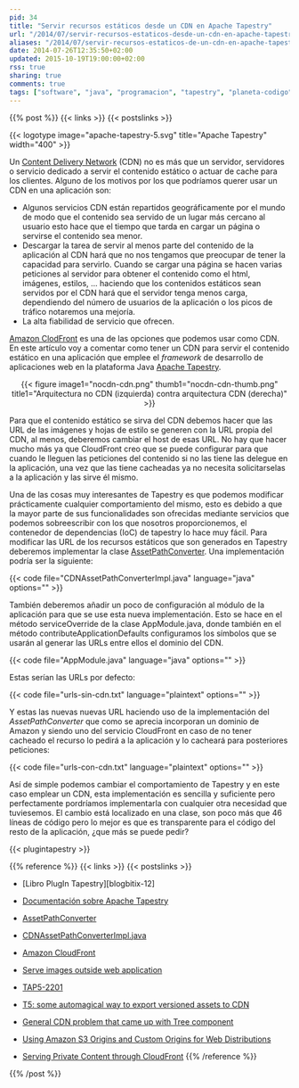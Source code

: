 ```yaml
---
pid: 34
title: "Servir recursos estáticos desde un CDN en Apache Tapestry"
url: "/2014/07/servir-recursos-estaticos-desde-un-cdn-en-apache-tapestry/"
aliases: "/2014/07/servir-recursos-estaticos-de-un-cdn-en-apache-tapestry/"
date: 2014-07-26T12:35:50+02:00
updated: 2015-10-19T19:00:00+02:00
rss: true
sharing: true
comments: true
tags: ["software", "java", "programacion", "tapestry", "planeta-codigo"]
---
```


{{% post %}}
{{< links >}}
{{< postslinks >}}

{{< logotype image="apache-tapestry-5.svg" title="Apache Tapestry" width="400" >}}

Un [Content Delivery Network](https://en.wikipedia.org/wiki/Content_delivery_network) (CDN) no es más que un servidor, servidores o servicio dedicado a servir el contenido estático o actuar de cache para los clientes. Alguno de los motivos por los que podríamos querer usar un CDN en una aplicación son:

* Algunos servicios CDN están repartidos geográficamente por el mundo de modo que el contenido sea servido de un lugar más cercano al usuario esto hace que el tiempo que tarda en cargar un página o servirse el contenido sea menor.
* Descargar la tarea de servir al menos parte del contenido de la aplicación al CDN hará que no nos tengamos que preocupar de tener la capacidad para servirlo. Cuando se cargar una página se hacen varias peticiones al servidor para obtener el contenido como el html, imágenes, estilos, ... haciendo que los contenidos estáticos sean servidos por el CDN hará que el servidor tenga menos carga, dependiendo del número de usuarios de la aplicación o los picos de tráfico notaremos una mejoría.
* La alta fiabilidad de servicio que ofrecen.

[Amazon ClodFront](http://aws.amazon.com/es/cloudfront/) es una de las opciones que podemos usar como CDN. En este artículo voy a comentar como tener un CDN para servir el contenido estático en una aplicación que emplee el _framework_ de desarrollo de aplicaciones web en la plataforma Java [Apache Tapestry](http://tapestry.apache.org/).

<div class="media" style="text-align: center;">
	{{< figure
    	image1="nocdn-cdn.png" thumb1="nocdn-cdn-thumb.png" title1="Arquitectura no CDN (izquierda) contra arquitectura CDN (derecha)" >}}
</div>

Para que el contenido estático se sirva del CDN debemos hacer que las URL de las imágenes y hojas de estilo se generen con la URL propia del CDN, al menos, deberemos cambiar el host de esas URL. No hay que hacer mucho más ya que CloudFront creo que se puede configurar para que cuando le lleguen las peticiones del contenido si no las tiene las delegue en la aplicación, una vez que las tiene cacheadas ya no necesita solicitarselas a la aplicación y las sirve él mismo.

Una de las cosas muy interesantes de Tapestry es que podemos modificar prácticamente cualquier comportamiento del mismo, esto es debido a que la mayor parte de sus funcionalidades son ofrecidas mediante servicios que podemos sobreescribir con los que nosotros proporcionemos, el contenedor de dependencias (IoC) de tapestry lo hace muy fácil. Para modificar las URL de los recursos estáticos que son generados en Tapestry deberemos implementar la clase [AssetPathConverter](http://tapestry.apache.org/5.3/apidocs/org/apache/tapestry5/services/AssetPathConverter.html). Una implementación podría ser la siguiente:

{{< code file="CDNAssetPathConverterImpl.java" language="java" options="" >}}

También deberemos añadir un poco de configuración al módulo de la aplicación para que se use esta nueva implementación. Esto se hace en el método serviceOverride de la clase AppModule.java, donde también en el método contributeApplicationDefaults configuramos los símbolos que se usarán al generar las URLs entre ellos el dominio del CDN.

{{< code file="AppModule.java" language="java" options="" >}}

Estas serían las URLs por defecto:

{{< code file="urls-sin-cdn.txt" language="plaintext" options="" >}}

Y estas las nuevas nuevas URL haciendo uso de la implementación del _AssetPathConverter_ que como se aprecia incorporan un dominio de Amazon y siendo uno del servicio CloudFront en caso de no tener cacheado el recurso lo pedirá a la aplicación y lo cacheará para posteriores peticiones:

{{< code file="urls-con-cdn.txt" language="plaintext" options="" >}}

Así de simple podemos cambiar el comportamiento de Tapestry y en este caso emplear un CDN, esta implementación es sencilla y suficiente pero perfectamente pordríamos implementarla con cualquier otra necesidad que tuviesemos. El cambio está localizado en una clase, son poco más que 46 líneas de código pero lo mejor es que es transparente para el código del resto de la aplicación, ¿que más se puede pedir?

{{< plugintapestry >}}

{{% reference %}}
{{< links >}}
{{< postslinks >}}
* [Libro PlugIn Tapestry][blogbitix-12]
* [Documentación sobre Apache Tapestry](https://elblogdepicodev.blogspot.com.es/2010/05/documentacion-sobre-apache-tapestry.html)
* [AssetPathConverter](http://tapestry.apache.org/current/apidocs/org/apache/tapestry5/services/AssetPathConverter.html)
* [CDNAssetPathConverterImpl.java](https://code.google.com/p/corner/source/browse/corner3/trunk/src/main/java/corner/asset/services/impl/CDNAssetPathConverterImpl.java)
* [Amazon CloudFront](http://aws.amazon.com/es/cloudfront/dynamic-content/)

* [Serve images outside web application](https://stackoverflow.com/questions/16914673/serve-images-outside-web-application)
* [TAP5-2201](https://issues.apache.org/jira/browse/TAP5-2201)
* [T5: some automagical way to export versioned assets to CDN](http://apache-tapestry-mailing-list-archives.1045711.n5.nabble.com/T5-some-automagical-way-to-export-versioned-assets-to-CDN-td2399058.html)
* [General CDN problem that came up with Tree component](http://apache-tapestry-mailing-list-archives.1045711.n5.nabble.com/General-CDN-problem-that-came-up-with-Tree-component-td5671331.html)
* [Using Amazon S3 Origins and Custom Origins for Web Distributions](http://docs.aws.amazon.com/AmazonCloudFront/latest/DeveloperGuide/DownloadDistS3AndCustomOrigins.html)
* [Serving Private Content through CloudFront](http://docs.aws.amazon.com/AmazonCloudFront/latest/DeveloperGuide/PrivateContent.html)
{{% /reference %}}

{{% /post %}}
